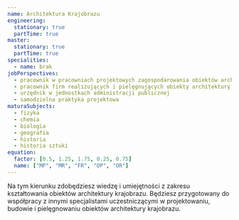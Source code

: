 ```yaml
---
name: Architektura Krajobrazu
engineering:
  stationary: true
  partTime: true
master:
  stationary: true
  partTime: true
specialities:
  - name: brak
jobPerspectives:
  - pracownik w pracowniach projektowych zagospodarowania obiektów architektury krajobrazu
  - pracownik firm realizujących i pielęgnujących obiekty architektury krajobrazu
  - urzędnik w jednostkach administracji publicznej
  - samodzielna praktyka projektowa
maturaSubjects:
  - fizyka
  - chemia
  - biologia
  - geografia
  - historia
  - historia sztuki
equation:
  factor: [0.5, 1.25, 1.75, 0.25, 0.75]
  name: ["MP", "MR", "FR", "OP", "OR"]
---
```


Na tym kierunku zdobędziesz wiedzę i umiejętności z zakresu kształtowania obiektów architektury krajobrazu. Będziesz przygotowany do współpracy z innymi specjalistami uczestniczącymi w projektowaniu, budowie i pielęgnowaniu obiektów architektury krajobrazu.
